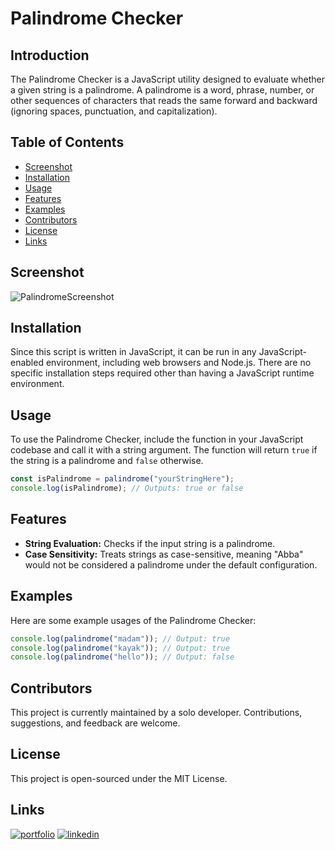 # Palindrome Checker

## Introduction

The Palindrome Checker is a JavaScript utility designed to evaluate whether a given string is a palindrome. A palindrome is a word, phrase, number, or other sequences of characters that reads the same forward and backward (ignoring spaces, punctuation, and capitalization).

## Table of Contents

- [Screenshot](#screenshot)
- [Installation](#installation)
- [Usage](#usage)
- [Features](#features)
- [Examples](#examples)
- [Contributors](#contributors)
- [License](#license)
- [Links](#links)

## Screenshot

![PalindromeScreenshot](https://i.imgur.com/WXPtwgP.png)

## Installation

Since this script is written in JavaScript, it can be run in any JavaScript-enabled environment, including web browsers and Node.js. There are no specific installation steps required other than having a JavaScript runtime environment.

## Usage

To use the Palindrome Checker, include the function in your JavaScript codebase and call it with a string argument. The function will return `true` if the string is a palindrome and `false` otherwise.

```javascript
const isPalindrome = palindrome("yourStringHere");
console.log(isPalindrome); // Outputs: true or false
```

## Features

- **String Evaluation:** Checks if the input string is a palindrome.
- **Case Sensitivity:** Treats strings as case-sensitive, meaning "Abba" would not be considered a palindrome under the default configuration.

## Examples

Here are some example usages of the Palindrome Checker:

```javascript
console.log(palindrome("madam")); // Output: true
console.log(palindrome("kayak")); // Output: true
console.log(palindrome("hello")); // Output: false
```

## Contributors

This project is currently maintained by a solo developer. Contributions, suggestions, and feedback are welcome.

## License

This project is open-sourced under the MIT License.

## Links

[![portfolio](https://img.shields.io/badge/my_portfolio-000?style=for-the-badge&logo=ko-fi&logoColor=white)](https://github.com/enekomtz1)
[![linkedin](https://img.shields.io/badge/linkedin-0A66C2?style=for-the-badge&logo=linkedin&logoColor=white)](https://www.linkedin.com/in/enekomtz)
